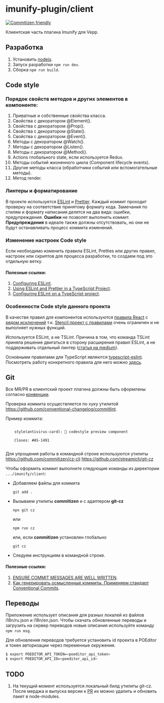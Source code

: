 # imunify-plugin/client

[![Commitizen friendly](https://img.shields.io/badge/commitizen-friendly-brightgreen.svg)](http://commitizen.github.io/cz-cli/)

Клиентская часть плагина Imunify для Vepp.

## Разработка
1. Установить [nodejs](https://nodejs.org/en/).
2. Запуск разработки `npm run dev`.
3. Сборка `npm run build`.


## Code style


### Порядок свойств методов и других элементов в компоненте:

1. Приватные и собственные свойства класса.
1. Свойства с декоратором @Element().
1. Свойства с декоратором @Prop().
1. Свойства с декоратором @State().
1. Свойства с декоратором @Event().
1. Методы с декоратором @Watch().
1. Методы с декоратором @Listen().
1. Методы с декоратором @Method().
1. Actions глобального state, если используется Redux.
1. Методы событий жизненного цикла (Component lifecycle events).
1. Другие методы класса (обработчики событий или вспомогательные методы).
1. Метод render.


### Линтеры и форматирование

В проекте используется [ESLint](https://eslint.org) и [Prettier](https://prettier.io). Каждый коммит проходит проверку на соответствие принятому формату кода. Замечания по стилям и формату написания делятся на два вида: ошибки, предупреждения. **Ошибки** не позволят выполнить коммит. **Предупреждения** в идеале также должны отсутствовать, но они не будут останавливать процесс коммита изменений.


### Изменение настроек Code style

Если необходимо изменить правила ESLint, Pretties или других правил, настроек или скриптов для процесса разработки, то создаем под это отдельную ветку.

#### Полезные ссылки:

1. [Configuring ESLint](https://eslint.org/docs/user-guide/configuring).
1. [Using ESLint and Prettier in a TypeScript Project](https://dev.to/robertcoopercode/using-eslint-and-prettier-in-a-typescript-project-53jb).
1. [Configuring ESLint on a TypeScript project](https://javascriptplayground.com/typescript-eslint/).


### Особенности Code style данного проекта

В качестве правил для компонентов используются [правила React](https://github.com/yannickcr/eslint-plugin-react) с [рядом исключений](https://stackoverflow.com/questions/42541559/eslint-with-react-gives-no-unused-vars-errors) т.к. [Stencil проект с правилами](https://github.com/ionic-team/stencil-eslint) очень ограничен и не выполняет нужных функций.


Используется ESLint, а не TSLint. Причина в том, что команда TSLint приняла решение двигаться в сторону расширения правил ESLint, а не поддерживать отдельный линтер ([статья на medium](https://medium.com/palantir/tslint-in-2019-1a144c2317a9)). 

Основными правилами для TypeScript являются [typescript-eslint](https://github.com/typescript-eslint/typescript-eslint).
Посмотреть работу конкретного правила для него можно [здесь](https://github.com/typescript-eslint/typescript-eslint/tree/master/packages/eslint-plugin/docs/rules).


## Git

Все MR/PR в клиентский проект плагина должны быть оформлены согласно [конвенции](https://www.conventionalcommits.org/ru/v1.0.0-beta.4/).

Проверка коммита осуществляется по хуку утилитой https://github.com/conventional-changelog/commitlint.

Пример коммита:
```

    style(antivirus-card): 🎨 codestyle preview component

    Closes: #AS-1491


```

Для упрощения работы в командной строке используются утилиты
https://github.com/commitizen/cz-cli
https://github.com/streamich/git-cz


Чтобы оформить коммит выполните следующие команды из директории `.../imunify/client`:

- Добавляем файлы для коммита
  
  `git add .`

- Вызываем утилиты **commitizen** и с адаптером **git-cz**
  
  `npx git cz`

  или

  `npm run cz`

  или, если **commitizen** установлен глобально

  `git cz`

- Следуем инструкциям в командной строке.

#### Полезные ссылки:
1. [ENSURE COMMIT MESSAGES ARE WELL WRITTEN](https://delicious-insights.com/en/posts/git-hooks-commit/).
1. [Как генерировать осмысленные коммиты. Применяем стандарт Conventional Commits](https://habr.com/ru/company/yandex/blog/431432/).


## Переводы

Приложение использует описания для разных локалей из файлов i18n/ru.json и i18n/en.json. Чтобы скачать обновленные переводы и загрузить на сервер переводов новые описания используйте команду `npm run msg`. 

Для обновления переводов требуется установить id проекта в POEditor и токен авторизации через переменные окружения.

```bash
$ export POEDITOR_API_TOKEN=<poeditor_api_token>
$ export POEDITOR_API_ID=<poeditor_api_id>
```


## TODO

1. На текущий момент используется локальный билд утилиты git-cz. После мерджа и выпуска версии к [PR](https://github.com/streamich/git-cz/pull/67) их можно удалить и обновить пакет в node-modules.

